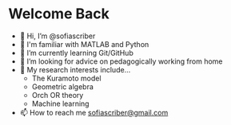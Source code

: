 # Welcome Back

- 👋 Hi, I’m @sofiascriber
- 🔰 I'm familiar with MATLAB and Python
- 🌱 I’m currently learning Git/GitHub
- 💞️ I’m looking for advice on pedagogically working from home
- 👀 My research interests include...   
  - The Kuramoto model  
  - Geometric algebra  
  - Orch OR theory  
  - Machine learning
- 📫 How to reach me sofiascriber@gmail.com

<!---
sofiascriber/sofiascriber is a ✨ super special ✨ repository because its `README.md` (this file) appears on your GitHub profile.
You can click the Preview link to take a look at your changes.
--->
